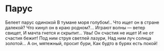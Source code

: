 # Парус

Белеет парус одинокой
В тумане моря голубом!..
Что ищет он в стране далекой?
Что кинул он в краю родном?...
Играют волны — ветер свищет,
И мачта гнется и скрыпит...
Увы! Он счастия не ищет
И не от счастия бежит!
Под ним струя светлей лазури,
Над ним луч солнца золотой...
А он, мятежный, просит бури,
Как будто в бурях есть покой!